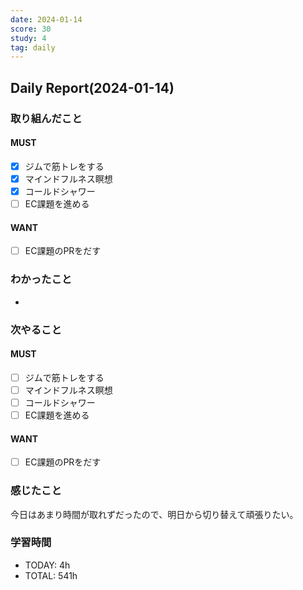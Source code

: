 ```yaml
---
date: 2024-01-14
score: 30
study: 4
tag: daily
---
```

## Daily Report(2024-01-14)
### 取り組んだこと
#### MUST
- [x] ジムで筋トレをする
- [x] マインドフルネス瞑想
- [x] コールドシャワー
- [ ] EC課題を進める
#### WANT
- [ ] EC課題のPRをだす
### わかったこと
- 
### 次やること
#### MUST
- [ ] ジムで筋トレをする
- [ ] マインドフルネス瞑想
- [ ] コールドシャワー
- [ ] EC課題を進める
#### WANT
- [ ] EC課題のPRをだす
### 感じたこと
今日はあまり時間が取れずだったので、明日から切り替えて頑張りたい。
### 学習時間
- TODAY: 4h
- TOTAL: 541h
